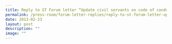 ```yaml
---
title: Reply to ST Forum letter “Update civil servants on code of conduct”
permalink: /press-room/forum-letter-replies/reply-to-st-forum-letter-update-civil-servants-on-code-of-conduct/
date: 2013-02-23
layout: post
description: ""
image: ""
---
```

